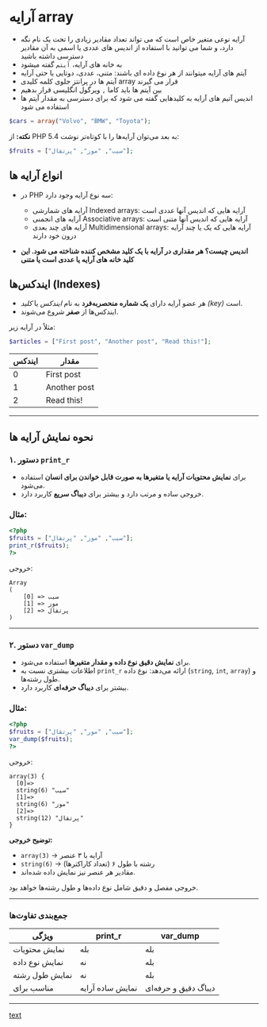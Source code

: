 # آرایه array

- آرایه نوعی متغیر خاص است که می تواند تعداد مقادیر زیادی را تحت یک نام نگه دارد، و شما می توانید با استفاده از اندیس های عددی یا اسمی به آن مقادیر دسترسی داشته باشید
- به خانه های آرایه، `آیتم` گفته میشود
- آیتم های آرایه میتوانند از هر نوع داده ای باشند: متنی، عددی، دوتایی یا حتی آرایه
- آیتم ها در پرانتز جلوی کلمه کلیدی array قرار می گیرند
- بین آیتم ها باید کاما `,` ویرگول انگلیسی قرار بدهیم
- اندیس آتیم های آرایه به کلیدهایی گفته می شود که برای دسترسی به مقدار آیتم ها استفاده می شود

```php
$cars = array("Volvo", "BMW", "Toyota");
```

**نکته:** از PHP 5.4 به بعد می‌توان آرایه‌ها را با کوتاه‌تر نوشت:

```php
$fruits = ["سیب", "موز", "پرتقال"];
```

## انواع آرایه ها

- در PHP سه نوع آرایه وجود دارد:
  - آرایه های شمارشی Indexed arrays: آرایه هایی که اندیس آنها عددی است
  - آرایه های انجمنی Associative arrays: آرایه هایی که اندیس آنها متنی است
  - آرایه های چند بعدی Multidimensional arrays: آرایه هایی که یک یا چند آرایه درون خود دارند

- **اندیس چیست؟ هر مقداری در آرایه با یک کلید مشخص کننده شناخته می شود. این کلید خانه های آرایه یا عددی است یا متنی**

## ایندکس‌ها (Indexes)

* هر عضو آرایه دارای **یک شماره منحصر‌به‌فرد** به نام *ایندکس* یا *کلید (key)* است.
* ایندکس‌ها از **صفر** شروع می‌شوند.

مثلاً در آرایه زیر:

```php
$articles = ["First post", "Another post", "Read this!"];
```

| ایندکس | مقدار        |
| ------ | ------------ |
| 0      | First post   |
| 1      | Another post |
| 2      | Read this!   |

---

## نحوه نمایش آرایه ها

### ۱. دستور `print_r`

* برای **نمایش محتویات آرایه یا متغیرها به صورت قابل خواندن برای انسان** استفاده می‌شود.
* خروجی ساده و مرتب دارد و بیشتر برای **دیباگ سریع** کاربرد دارد.

### مثال:

```php
<?php
$fruits = ["سیب", "موز", "پرتقال"];
print_r($fruits);
?>
```

خروجی:

```
Array
(
    [0] => سیب
    [1] => موز
    [2] => پرتقال
)
```

---

### ۲. دستور `var_dump`

* برای **نمایش دقیق نوع داده و مقدار متغیرها** استفاده می‌شود.
* اطلاعات بیشتری نسبت به `print_r` ارائه می‌دهد: نوع داده (`string`, `int`, `array`) و طول رشته‌ها.
* بیشتر برای **دیباگ حرفه‌ای** کاربرد دارد.

### مثال:

```php
<?php
$fruits = ["سیب", "موز", "پرتقال"];
var_dump($fruits);
?>
```

خروجی:

```
array(3) {
  [0]=>
  string(6) "سیب"
  [1]=>
  string(6) "موز"
  [2]=>
  string(12) "پرتقال"
}
```

**توضیح خروجی:**

* `array(3)` → آرایه با ۳ عنصر
* `string(6)` → رشته با طول ۶ (تعداد کاراکترها)
* مقادیر هر عنصر نیز نمایش داده شده‌اند.

خروجی مفصل و دقیق شامل نوع داده‌ها و طول رشته‌ها خواهد بود.

---

### جمع‌بندی تفاوت‌ها

| ویژگی          | print_r          | var_dump             |
| -------------- | ---------------- | -------------------- |
| نمایش محتویات  | بله              | بله                  |
| نمایش نوع داده | نه               | بله                  |
| نمایش طول رشته | نه               | بله                  |
| مناسب برای     | نمایش ساده آرایه | دیباگ دقیق و حرفه‌ای |

---

[text](/02_Indexed_array.rtl.md)